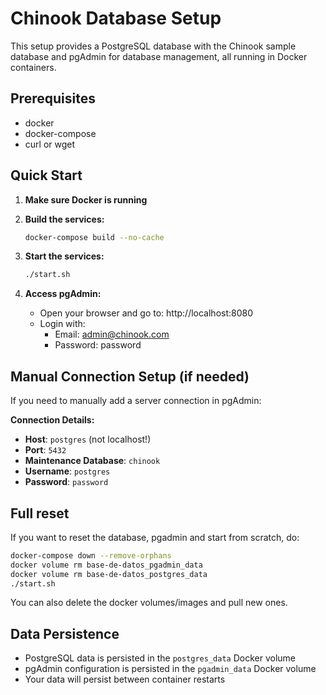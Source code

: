# Chinook Database Setup

This setup provides a PostgreSQL database with the Chinook sample database and pgAdmin for database management, all running in Docker containers.

## Prerequisites

- docker 
- docker-compose
- curl or wget

## Quick Start

1. **Make sure Docker is running** 

2. **Build the services:**
   ```bash
   docker-compose build --no-cache
   ```

3. **Start the services:**
   ```bash
   ./start.sh
   ```

4. **Access pgAdmin:**
   - Open your browser and go to: http://localhost:8080
   - Login with:
     - Email: admin@chinook.com
     - Password: password

## Manual Connection Setup (if needed)

If you need to manually add a server connection in pgAdmin:

**Connection Details:**
- **Host**: `postgres` (not localhost!)
- **Port**: `5432`
- **Maintenance Database**: `chinook`
- **Username**: `postgres`
- **Password**: `password`

## Full reset
If you want to reset the database, pgadmin and start from scratch, do:
```bash
docker-compose down --remove-orphans
docker volume rm base-de-datos_pgadmin_data
docker volume rm base-de-datos_postgres_data
./start.sh
```

You can also delete the docker volumes/images and pull new ones.


## Data Persistence

- PostgreSQL data is persisted in the `postgres_data` Docker volume
- pgAdmin configuration is persisted in the `pgadmin_data` Docker volume
- Your data will persist between container restarts
